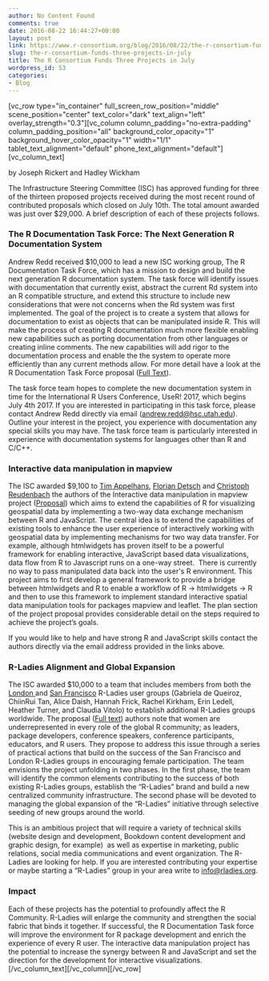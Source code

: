 ```yaml
---
author: No Content Found
comments: true
date: 2016-08-22 16:44:27+00:00
layout: post
link: https://www.r-consortium.org/blog/2016/08/22/the-r-consortium-funds-three-projects-in-july
slug: the-r-consortium-funds-three-projects-in-july
title: The R Consortium Funds Three Projects in July
wordpress_id: 53
categories:
- Blog
---
```


[vc_row type="in_container" full_screen_row_position="middle" scene_position="center" text_color="dark" text_align="left" overlay_strength="0.3"][vc_column column_padding="no-extra-padding" column_padding_position="all" background_color_opacity="1" background_hover_color_opacity="1" width="1/1" tablet_text_alignment="default" phone_text_alignment="default"][vc_column_text]


by Joseph Rickert and Hadley Wickham




The Infrastructure Steering Committee (ISC) has approved funding for three of the thirteen proposed projects received during the most recent round of contributed proposals which closed on July 10th. The total amount awarded was just over $29,000. A brief description of each of these projects follows.





### The R Documentation Task Force: The Next Generation R Documentation System




Andrew Redd received $10,000 to lead a new ISC working group, The R Documentation Task Force, which has a mission to design and build the next generation R documentation system. The task force will identify issues with documentation that currently exist, abstract the current Rd system into an R compatible structure, and extend this structure to include new considerations that were not concerns when the Rd system was first implemented. The goal of the project is to create a system that allows for documentation to exist as objects that can be manipulated inside R. This will make the process of creating R documentation much more flexible enabling new capabilities such as porting documentation from other languages or creating inline comments. The new capabilities will add rigor to the documentation process and enable the the system to operate more efficiently than any current methods allow. For more detail have a look at the R Documentation Task Force proposal ([Full Text](https://www.r-consortium.org/sites/cpstandard/files/webform/proposal_final.pdf)).




The task force team hopes to complete the new documentation system in time for the International R Users Conference, UseR! 2017, which begins July 4th 2017. If you are interested in participating in this task force, please contact Andrew Redd directly via email ([andrew.redd@hsc.utah.edu](mailto:andrew.redd@hsc.utah.edu?subject=Interest%20in%20R%20Documentation%20Task%20Force)). Outline your interest in the project, you experience with documentation any special skills you may have. The task force team is particularly interested in experience with documentation systems for languages other than R and C/C++.





### Interactive data manipulation in mapview




The ISC awarded $9,100 to [Tim Appelhans](http://www.uni-marburg.de/fb19/fachgebiete/umweltinformatik/appelhanst/index.html), [Florian Detsch](http://www.uni-marburg.de/fb19/fachgebiete/umweltinformatik/detschf/index.html) and [Christoph Reudenbach](https://www.uni-marburg.de/fb19/personal/mitarbeiter/reudenbachc/index.html) the authors of the Interactive data manipulation in mapview project ([Proposal](https://www.r-consortium.org/sites/cpstandard/files/webform/mapview_interactive_data_manipulation.pdf)) which aims to extend the capabilities of R for visualizing geospatial data by implementing a two-way data exchange mechanism between R and JavaScript. The central idea is to extend the capabilities of existing tools to enhance the user experience of interactively working with geospatial data by implementing mechanisms for two way data transfer. For example, although htmlwidgets has proven itself to be a powerful framework for enabling interactive, JavaScript based data visualizations, data flow from R to Javascript runs on a one-way street.  There is currently no way to pass manipulated data back into the user's R environment. This project aims to first develop a general framework to provide a bridge between htmlwidgets and R to enable a workflow of R -> htmlwidgets -> R and then to use this framework to implement standard interactive spatial data manipulation tools for packages mapview and leaflet. The plan section of the project proposal provides considerable detail on the steps required to achieve the project’s goals.




If you would like to help and have strong R and JavaScript skills contact the authors directly via the email address provided in the links above.





### R-Ladies Alignment and Global Expansion




The ISC awarded $10,000 to a team that includes members from both the [London ](http://www.meetup.com/R-Ladies-Coding-Club-London/)and [San Francisco](http://www.meetup.com/R-ladies/) R-Ladies user groups (Gabriela de Queiroz, Chiin­Rui Tan, Alice Daish, Hannah Frick, Rachel Kirkham, Erin Ledell, Heather Turner, and Claudia Vitolo) to establish additional R-Ladies groups worldwide. The proposal ([Full text](https://www.r-consortium.org/sites/cpstandard/files/webform/rconsortiumproposalr-ladiesalignmentandglobalexpansion-july2016.pdf)) authors note that women are underrepresented in every role of the global R community; as leaders, package developers, conference speakers, conference participants, educators, and R users. They propose to address this issue through a series of practical actions that build on the success of the San Francisco and London R-Ladies groups in encouraging female participation. The team envisions the project unfolding in two phases. In the first phase, the team will identify the common elements contributing to the success of both existing R-Ladies groups, establish the “R-Ladies” brand and build a new centralized community infrastructure. The second phase will be devoted to managing the global expansion of the “R-Ladies” initiative through selective seeding of new groups around the world.




This is an ambitious project that will require a variety of technical skills (website design and development, Bookdown content development and graphic design, for example)  as well as expertise in marketing, public relations, social media communications and event organization. The R-Ladies are looking for help. If you are interested contributing your expertise or maybe starting a “R-Ladies” group in your area write to [info@rladies.org](mailto:info@rladies.org).





### Impact


Each of these projects has the potential to profoundly affect the R Community. R-Ladies will enlarge the community and strengthen the social fabric that binds it together. If successful, the R Documentation Task force will improve the environment for R package development and enrich the experience of every R user. The interactive data manipulation project has the potential to increase the synergy between R and JavaScript and set the direction for the development for interactive visualizations.[/vc_column_text][/vc_column][/vc_row]

